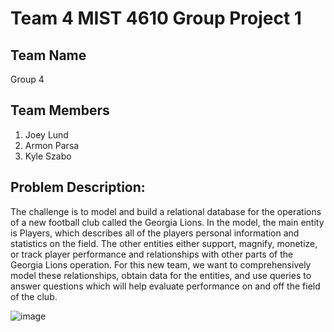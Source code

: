 # Team 4 MIST 4610 Group Project 1

## Team Name
Group 4

## Team Members
1) Joey Lund
2) Armon Parsa
3) Kyle Szabo

## Problem Description:

The challenge is to model and build a relational database for the operations of a new football club called the Georgia Lions. In the model, the main entity is Players, which describes all of the players personal information and statistics on the field. The other entities either support, magnify, monetize, or track player performance and relationships with other parts of the Georgia Lions operation. For this new team, we want to comprehensively model these relationships, obtain data for the entities, and use queries to answer questions which will help evaluate performance on and off the field of the club. 




![image](https://github.com/armon222/MIST-4600/assets/62662242/18813714-7174-4a80-85ed-7fb77afd6a6a)

